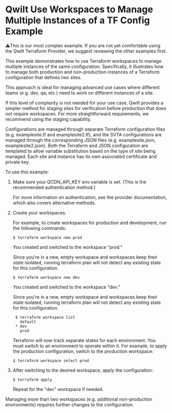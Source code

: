 # Qwilt Use Workspaces to Manage Multiple Instances of a TF Config Example

⚠️This is our most complex example.  If you are not yet comfortable using the Qwilt Terraform Provider, we suggest reviewing the other examples first.

This example demonstrates how to use Terraform workspaces to manage multiple instances of the same configuration. Specifically, it illustrates how to manage both production and non-production instances of a Terraform configuration that defines two sites.

This approach is ideal for managing advanced use cases where different teams (e.g. dev, qa, etc.) need to work on different instances of a site.

If this level of complexity is not needed for your use case, Qwilt provides a simpler method for staging sites for verification before production that does not require workspaces.  For more straightforward requirements, we recommend using the staging capability.

Configurations are managed through separate Terraform configuration files (e.g. examplesite.tf and examplesite2.tf), and the SVTA configurations are managed through the corresponding JSON files (e.g. examplesite.json, examplesite2.json). Both the Terraform and JSON configuration are templated to allow variable substitution based on the type of site being managed. Each site and instance has its own associated certificate and private key.

To use this example:

1. Make sure your QCDN_API_KEY env variable is set. (This is the recommended authentication method.)

    For more information on authentication, see the provider documentation, which also covers alternative methods. 

2. Create your workspaces.  

    For example, to create workspaces for production and development, run the following commands:

  

    ```
    $ terraform workspace new prod
    ```
      You created and switched to the workspace "prod."

      Since you're in a new, empty workspace and workspaces keep their state isolated, running terraform plan will not detect any existing state for this configuration.

    ```
    $ terraform workspace new dev
    ```

      You created and switched to the workspace "dev."

      Since you're in a new, empty workspace and workspaces keep their state isolated, running terraform plan will not detect any existing state for this configuration.

    ```
     $ terraform workspace list
       default
     * dev
       prod
    ```

    Terraform will now track separate states for each environment.  You must switch to an environment to operate within it. For example, to apply the production configuration, switch to the production workspace:

    ```
    $ terraform workspace select prod    
    ```

3. After switching to the desired workspace, apply the configuration:

    ```
    $ terraform apply
     ```

    Repeat for the "dev" workspace if needed. 
    
  Managing more than two workspaces (e.g. additional non-production environments) requires further changes to the configuration.